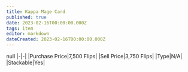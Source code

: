 ```yaml
---
title: Kappa Mage Card
published: true
date: 2023-02-16T00:00:00.000Z
tags: item
editor: markdown
dateCreated: 2023-02-16T00:00:00.000Z
---
```


null
|-|-|
|Purchase Price|7,500 Flips|
|Sell Price|3,750 Flips|
|Type|N/A|
|Stackable|Yes|

